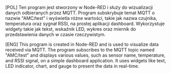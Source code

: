 [POL]  Ten program jest stworzony w Node-RED i służy do wizualizacji danych odbieranych przez MQTT. Program subskrybuje temat MQTT o nazwie "AMC/test"
i wyświetla różne wartości, takie jak nazwa czujnika, temperatura oraz sygnał RSSI, na prostej aplikacji dashboard. Wykorzystuje widgety takie jak tekst,
wskaźnik LED, wykres oraz miernik do przedstawienia danych w czasie rzeczywistym.


[ENG]  This program is created in Node-RED and is used to visualize data received via MQTT. The program subscribes to the MQTT topic named "AMC/test"
and displays various values, such as sensor name, temperature, and RSSI signal, on a simple dashboard application. It uses widgets like text,
LED indicator, chart, and gauge to present the data in real-time.
